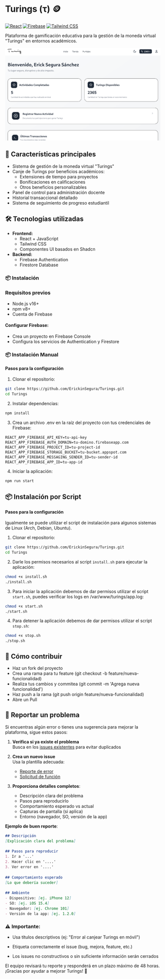 # Turings (τ) 🪙

[![React](https://img.shields.io/badge/React-20232A?style=for-the-badge&logo=react&logoColor=61DAFB)](https://reactjs.org/)
[![Firebase](https://img.shields.io/badge/Firebase-FFCA28?style=for-the-badge&logo=firebase&logoColor=black)](https://firebase.google.com/)
[![Tailwind CSS](https://img.shields.io/badge/Tailwind_CSS-38B2AC?style=for-the-badge&logo=tailwind-css&logoColor=white)](https://tailwindcss.com/)

Plataforma de gamificación educativa para la gestión de la moneda virtual "Turings" en entornos académicos.

![Captura de Turings](https://raw.githubusercontent.com/ErickinSegura/Turings/master/.github/README_IMG/ss.png)

## 🚀 Características principales
- Sistema de gestión de la moneda virtual "Turings"
- Canje de Turings por beneficios académicos:
  - Extensiones de tiempo para proyectos
  - Bonificaciones en calificaciones
  - Otros beneficios personalizables
- Panel de control para administración docente
- Historial transaccional detallado
- Sistema de seguimiento de progreso estudiantil

## 🛠 Tecnologías utilizadas
- **Frontend:** 
  - React + JavaScript
  - Tailwind CSS
  - Componentes UI basados en Shadcn
- **Backend:** 
  - Firebase Authentication
  - Firestore Database

### 📦 Instalación

### Requisitos previos
- Node.js v16+
- npm v8+
- Cuenta de Firebase


#### Configurar Firebase:

- Crea un proyecto en Firebase Console
- Configura los servicios de Authentication y Firestore

### 📦 Instalación Manual

#### Pasos para la configuración
1. Clonar el repositorio:
```bash
git clone https://github.com/ErickinSegura/Turings.git
cd Turings
```

2. Instalar dependencias:

```bash
npm install
```

3. Crea un archivo .env en la raíz del proyecto con tus credenciales de Firebase:

```env
REACT_APP_FIREBASE_API_KEY=tu-api-key
REACT_APP_FIREBASE_AUTH_DOMAIN=tu-domino.firebaseapp.com
REACT_APP_FIREBASE_PROJECT_ID=tu-project-id
REACT_APP_FIREBASE_STORAGE_BUCKET=tu-bucket.appspot.com
REACT_APP_FIREBASE_MESSAGING_SENDER_ID=tu-sender-id
REACT_APP_FIREBASE_APP_ID=tu-app-id
```


4. Iniciar la aplicación:

```bash
npm run start
```
 
## 📦 Instalación por Script
#### Pasos para la configuración

Igualmente se puede utilizar el script de instalación para algunos sistemas de Linux (Arch, Debian, Ubuntu).

1. Clonar el repositorio:
```bash
git clone https://github.com/ErickinSegura/Turings.git
cd Turings
```

2. Darle los permisos necesarios al script `install.sh` para ejecutar la aplicación:

```bash
chmod +x install.sh
./install.sh
```

3. Para iniciar la aplicación debemos de dar permisos utilizar el script `start.sh`, puedes verificar los logs en /var/www/turings/app.log:

```bash
chmod +x start.sh
./start.sh
```

4. Para detener la aplicación debemos de dar permisos utilizar el script `stop.sh`:

```bash
chmod +x stop.sh
./stop.sh
```

## 🤝 Cómo contribuir

- Haz un fork del proyecto
- Crea una rama para tu feature (git checkout -b feature/nueva-funcionalidad)
- Realiza tus cambios y commitea (git commit -m 'Agrega nueva funcionalidad')
- Haz push a la rama (git push origin feature/nueva-funcionalidad)
- Abre un Pull 

## 🐛 Reportar un problema

Si encuentras algún error o tienes una sugerencia para mejorar la plataforma, sigue estos pasos:

1. **Verifica si ya existe el problema**  
   Busca en los [issues existentes](https://github.com/ErickinSegura/Turings/issues) para evitar duplicados

2. **Crea un nuevo issue**  
   Usa la plantilla adecuada:
   - [Reporte de error](https://github.com/ErickinSegura/Turings/issues/new?template=bug_report.md)
   - [Solicitud de función](https://github.com/ErickinSegura/Turings/new?template=feature_request.md)

3. **Proporciona detalles completos**:
   - Descripción clara del problema
   - Pasos para reproducirlo
   - Comportamiento esperado vs actual
   - Capturas de pantalla (si aplica)
   - Entorno (navegador, SO, versión de la app)

**Ejemplo de buen reporte**:  
```markdown
## Descripción
[Explicación clara del problema]

## Pasos para reproducir
1. Ir a '...'
2. Hacer clic en '....'
3. Ver error en '....'

## Comportamiento esperado
[Lo que debería suceder]

## Ambiente
- Dispositivo: [ej. iPhone 12]
- SO: [ej. iOS 15.4]
- Navegador: [ej. Chrome 101]
- Versión de la app: [ej. 1.2.0]
``` 

### ⚠️ Importante:

- Usa títulos descriptivos (ej: "Error al canjear Turings en móvil")

- Etiqueta correctamente el issue (bug, mejora, feature, etc.)

- Los issues no constructivos o sin suficiente información serán cerrados

El equipo revisará tu reporte y responderá en un plazo máximo de 48 horas. ¡Gracias por ayudar a mejorar Turings! 🚀
